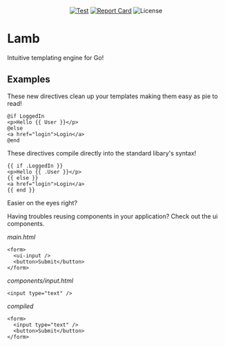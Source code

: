 <div align="center">


[![Test](https://github.com/goat-framework/lamb/actions/workflows/go.yml/badge.svg)](https://github.com/goat-framework/lamb/actions)
[![Report Card](https://goreportcard.com/badge/github.com/goat-framework/lamb)](https://goreportcard.com/report/github.com/goat-framework/lamb)
![License](https://img.shields.io/github/license/goat-framework/lamb)


</div>

# Lamb

Intuitive templating engine for Go!

## Examples

These new directives clean up your templates making them easy as pie to read!

```<h1>Title</h1>
@if LoggedIn
<p>Hello {{ User }}</p>
@else
<a href="login">Login</a>
@end
```

These directives compile directly into the standard libary's syntax!

```<h1>Title</h1>
{{ if .LoggedIn }}
<p>Hello {{ .User }}</p>
{{ else }}
<a href="login">Login</a>
{{ end }}
```

Easier on the eyes right?

Having troubles reusing components in your application?
Check out the ui components.

_main.html_
```
<form>
  <ui-input />
  <button>Submit</button>
</form>
```

_components/input.html_
```
<input type="text" />
```

_compiled_
```
<form>
  <input type="text" />
  <button>Submit</button>
</form>
```
